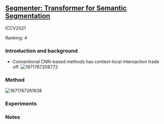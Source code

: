 ## [Segmenter: Transformer for Semantic Segmentation](https://openaccess.thecvf.com/content/ICCV2021/papers/Strudel_Segmenter_Transformer_for_Semantic_Segmentation_ICCV_2021_paper.pdf)

ICCV2021

Ranking: 4

### Introduction and background
- Conventional CNN-based methods has context-local intersaction trade off.
![1671767208772](https://user-images.githubusercontent.com/46414159/209267083-e74d09eb-7d1f-4306-a3ec-9527a78905f3.png)

### Method
![1671767261638](https://user-images.githubusercontent.com/46414159/209267177-1c485e3a-ffd6-4116-9735-63bd49bb775d.png)

### Experiments

### Notes
